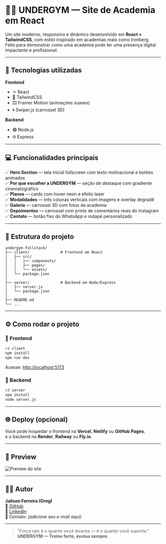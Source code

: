 # 🏋️‍♂️ UNDERGYM — Site de Academia em React

Um site moderno, responsivo e dinâmico desenvolvido em **React + TailwindCSS**, com estilo inspirado em academias reais como Ironberg.  
Feito para demonstrar como uma academia pode ter uma presença digital impactante e profissional.

---

## 🚀 Tecnologias utilizadas

**Frontend**
- ⚛️ React  
- 💨 TailwindCSS  
- 🎞️ Framer Motion (animações suaves)
- 🌀 Swiper.js (carrossel 3D)

**Backend**
- 🟢 Node.js  
- 🌐 Express  

---

## 💻 Funcionalidades principais

✅ **Hero Section** — tela inicial fullscreen com texto motivacional e botões animados  
✅ **Por que escolher a UNDERGYM** — seção de destaque com gradiente cinematográfico  
✅ **Planos** — cards com hover neon e efeito laser  
✅ **Modalidades** — três colunas verticais com imagens e overlay degradê  
✅ **Galeria** — carrossel 3D com fotos da academia  
✅ **Depoimentos** — carrossel com prints de comentários reais do Instagram  
✅ **Contato** — botão fixo do WhatsApp e rodapé personalizado  

---

## 🧭 Estrutura do projeto

```
undergym-fullstack/
├── client/              # Frontend em React
│   ├── src/
│   │   ├── components/
│   │   ├── pages/
│   │   └── assets/
│   └── package.json
│
├── server/              # Backend em Node/Express
│   ├── server.js
│   └── package.json
│
├── README.md
└── ...
```

---

## ⚙️ Como rodar o projeto

### 🔹 Frontend
```bash
cd client
npm install
npm run dev
```
Acesse: [http://localhost:5173](http://localhost:5173)

### 🔹 Backend
```bash
cd server
npm install
node server.js
```

---

## 🌐 Deploy (opcional)
Você pode hospedar o frontend na **Vercel**, **Netlify** ou **GitHub Pages**,  
e o backend na **Render**, **Railway** ou **Fly.io**.

---

## 📸 Preview
![Preview do site](./client/src/assets/preview.jpg)

---

## 👨‍💻 Autor

**Jailson Ferreira (Greg)**  
💼 [GitHub](https://github.com/Gregwzx)  
💬 [LinkedIn](https://www.linkedin.com/in/jailson-ferreira/)  
📧 Contato: *(adicione seu e-mail aqui)*

---

> “Força não é o quanto você levanta — é o quanto você suporta.”  
> **UNDERGYM — Treine forte, evolua sempre.**
